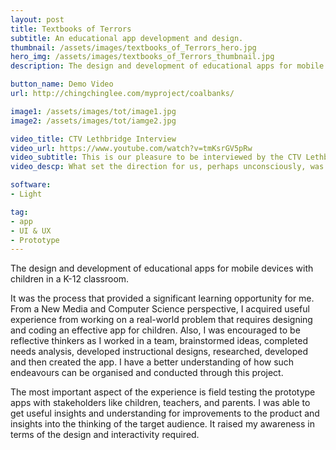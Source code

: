 ```yaml
---
layout: post
title: Textbooks of Terrors
subtitle: An educational app development and design.
thumbnail: /assets/images/textbooks_of_Terrors_hero.jpg
hero_img: /assets/images/textbooks_of_Terrors_thumbnail.jpg
description: The design and development of educational apps for mobile devices with children in a K-12 classroom. This app is unique because it integrates curricular task recall with an engaging adventure and story. It also gives a unique form of presenting the Coalbanks School to new students, parents, or teachers.

button_name: Demo Video
url: http://chingchinglee.com/myproject/coalbanks/

image1: /assets/images/tot/image1.jpg
image2: /assets/images/tot/iamge2.jpg

video_title: CTV Lethbridge Interview
video_url: https://www.youtube.com/watch?v=tmKsrGV5pRw
video_subtitle: This is our pleasure to be interviewed by the CTV Lethbridge.
video_descp: What set the direction for us, perhaps unconsciously, was the fact that our school has the bigger list of content on our class’ Weebly site.  It turned out that the kids we were working with were from different classes, not just the teacher were were “paired” to. We thought that if we catered to all topics, we could include their teachers as character, thus making it would be more marketable as a school-wide experience.  We knew we were on the right track when a student suggested later, when we first met the group. Our students came from a number of classrooms and had all been working on different topics. After our first meeting with the students, we decided that we wanted to be able to hit topics across the program of study considering the fact that they had not all had the same material presented to them.

software: 
- Light

tag: 
- app
- UI & UX
- Prototype
---
```


The design and development of educational apps for mobile devices with children in a K-12 classroom. 

It was the process that provided a significant learning opportunity for me. From a New Media and Computer Science perspective, I acquired useful experience from working on a real-world problem that requires designing and coding an effective app for children. Also, I was encouraged to be reflective thinkers as I worked in a team, brainstormed ideas, completed needs analysis, developed instructional designs, researched, developed and then created the app. I have a better understanding of how such endeavours can be organised and conducted through this project.

The most important aspect of the experience is field testing the prototype apps with stakeholders like children, teachers, and parents.  I was able to get useful insights and understanding for improvements to the product and insights into the thinking of the target audience.  It raised my awareness in terms of the design and interactivity required.  
